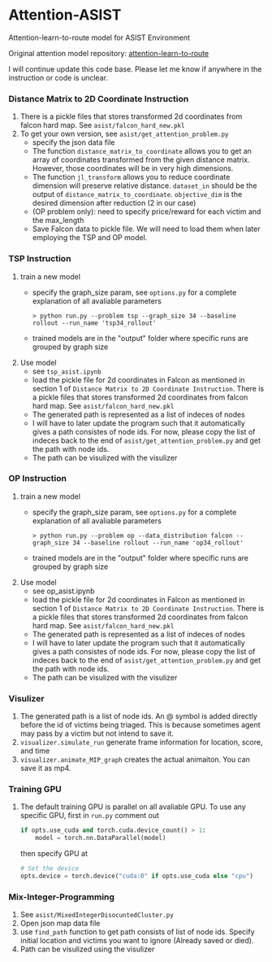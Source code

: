 # Attention-ASIST
Attention-learn-to-route model for ASIST Environment

Original attention model repository:
[attention-learn-to-route](https://github.com/wouterkool/attention-learn-to-route)

I will continue update this code base. Please let me know if anywhere in the instruction or code is unclear.

### Distance Matrix to 2D Coordinate Instruction
1. There is a pickle files that stores transformed 2d coordinates from falcon hard map. See `asist/falcon_hard_new.pkl`
2. To get your own version, see `asist/get_attention_problem.py`
    * specify the json data file
    * The function `distance_matrix_to_coordinate` allows you to get an array of coordinates transformed from the given distance matrix. However, those coordinates will be in very high dimensions.
    * The function `jl_transform` allows you to reduce coordinate dimension will preserve relative distance. `dataset_in` should be the output of `distance_matrix_to_coordinate`. `objective_dim` is the desired dimension after reduction (2 in our case)
    * (OP problem only): need to specify price/reward for each victim and the max_length
    * Save Falcon data to pickle file. We will need to load them when later employing the TSP and OP model.

### TSP Instruction
1. train a new model
    * specify the graph_size param, see `options.py` for a complete explanation of all avaliable parameters

        ```
        > python run.py --problem tsp --graph_size 34 --baseline rollout --run_name 'tsp34_rollout'
        ```
    * trained models are in the "output" folder where specific runs are grouped by graph size
2. Use model
    * see `tsp_asist.ipynb`
    * load the pickle file for 2d coordinates in Falcon as mentioned in section 1 of `Distance Matrix to 2D Coordinate Instruction`. There is a pickle files that stores transformed 2d coordinates from falcon hard map. See `asist/falcon_hard_new.pkl`
    * The generated path is represented as a list of indeces of nodes
    * I will have to later update the program such that it automatically gives a path consistes of node ids. For now, please copy the list of indeces back to the end of `asist/get_attention_problem.py` and get the path with node ids.
    * The path can be visulized with the visulizer

### OP Instruction
1. train a new model
    * specify the graph_size param, see `options.py` for a complete explanation of all avaliable parameters

        ```
        > python run.py --problem op --data_distribution falcon --graph_size 34 --baseline rollout --run_name 'op34_rollout'
        ```
    * trained models are in the "output" folder where specific runs are grouped by graph size
2. Use model
    * see op_asist.ipynb
    * load the pickle file for 2d coordinates in Falcon as mentioned in section 1 of `Distance Matrix to 2D Coordinate Instruction`. There is a pickle files that stores transformed 2d coordinates from falcon hard map. See `asist/falcon_hard_new.pkl`
    * The generated path is represented as a list of indeces of nodes
    * I will have to later update the program such that it automatically gives a path consistes of node ids. For now, please copy the list of indeces back to the end of `asist/get_attention_problem.py` and get the path with node ids.
    * The path can be visulized with the visulizer

### Visulizer
1. The generated path is a list of node ids. An @ symbol is added directly before the id of victims being triaged. This is because sometimes agent may pass by a victim but not intend to save it. 
2. `visualizer.simulate_run` generate frame information for location, score, and time
3. `visualizer.animate_MIP_graph` creates the actual animaiton. You can save it as mp4.

### Training GPU
1. The default training GPU is parallel on all avaliable GPU. To use any specific GPU, first in `run.py` comment out 
    ```Python
    if opts.use_cuda and torch.cuda.device_count() > 1:
        model = torch.nn.DataParallel(model)
    ```
    then specify GPU at
    ```Python
    # Set the device
    opts.device = torch.device("cuda:0" if opts.use_cuda else "cpu")
    ```

### Mix-Integer-Programming
1. See `asist/MixedIntegerDisocuntedCluster.py`
2. Open json map data file
3. use `find_path` function to get path consists of list of node ids. Specify initial location and victims you want to ignore (Already saved or died).
4. Path can be visulized using the visulizer